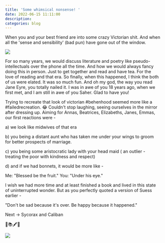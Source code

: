 ```yaml
---
title: 'Some whimsical nonsense! '
date: 2022-06-15 11:11:00
description:
categories: blog
---
```


When you and your best friend are into some crazy Victorian shit. And when all the 'sense and sensibility' (bad pun) have gone out of the window.

![]({{site.data.settings.basic_settings.cdn_url}}/blog/hightea/hightea.jpg)

For so many years, we would discuss literature and poetry like pseudo-intellectuals over the phone all the time. And how we would always fancy doing this in person. Just to get together and read and have tea. For the love of reading and that era. So finally, when this happened, I think the both of us were elated. It was so much fun. And oh my god, the way you read Jane Eyre, you totally nailed it. I was in awe of you 18 years ago, when we first met, and I am still in awe of you Saher. Glad to have you!

Trying to recreate that look of victorian #behenhood seemed more like a #failedrecreation. 😂 Couldn't stop laughing, seeing ourselves in the mirror after dressing up. Aiming for Annas, Beatrices, Elizabeths, Janes, Emmas, our first reactions were -

a) we look like midwives of that era

b) you being a distant aunt who has taken me under your wings to groom for better prospects of marriage.

c) you being some aristocratic lady with your head maid ( an outlier - treating the poor with kindness and respect)

d) and if we had bonnets, it would be more like -

Me: "Blessed be the fruit."
You: "Under his eye."

I wish we had more time and at least finished a book and lived in this state of uninterrupted wonder.
But as you perfectly quoted a version of Suess earlier -

"Don't be sad because it's over. Be happy because it happened."

Next -> Sycorax and Caliban

📖📚🖋📓

![]({{site.data.settings.basic_settings.cdn_url}}/blog/hightea/victorianera.jpg)